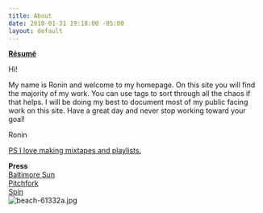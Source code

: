 ```yaml
---
title: About
date: 2018-01-31 19:18:00 -05:00
layout: default
---
```


[**Résumé**](/uploads/Ronin_Wood_Resume.pdf)

Hi! 

My name is Ronin and welcome to my homepage.
On this site you will find the majority of my work.
You can use tags to sort through all the chaos if that
helps. I will be doing my best to document most of
my public facing work on this site. Have a great day
and never stop working toward your goal!

Ronin

[PS I love making mixtapes and playlists. ](https://open.spotify.com/user/roninwood?si=a7fA3iPoT66MQub8sgIyKw)

**Press**
<br>
[Baltimore Sun](http://www.baltimoresun.com/business/bs-bz-ripleys-plans-20111026-story.html)
<br>
[Pitchfork](https://pitchfork.com/news/54448-future-islands-frontman-samuel-t-herring-is-also-a-rapper-watch-him-in-action/)
<br>
[Spin](https://www.spin.com/2014/03/future-islands-sam-herring-rap-hemlock-ernst/)
<br>
![beach-61332a.jpg](/uploads/beach-61332a.jpg)
